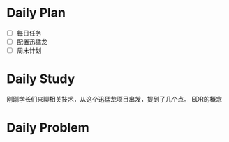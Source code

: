 # Daily Plan
- [ ] 每日任务
- [ ] 配置迅猛龙
- [ ] 周末计划
# Daily Study
刚刚学长们来聊相关技术，从这个迅猛龙项目出发，提到了几个点。
EDR的概念

# Daily Problem